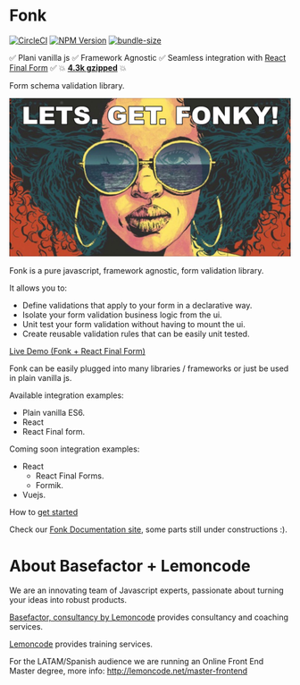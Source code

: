 # Fonk

[![CircleCI](https://badgen.net/github/status/Lemoncode/fonk/master/ci?icon=circleci&label=circleci)](https://circleci.com/gh/Lemoncode/fonk/tree/master)
[![NPM Version](https://badgen.net/npm/v/@lemoncode/fonk?icon=npm&label=npm)](https://www.npmjs.com/package/@lemoncode/fonk)
[![bundle-size](https://badgen.net/bundlephobia/min/@lemoncode/fonk)](https://bundlephobia.com/result?p=@lemoncode/fonk)


✅ Plani vanilla js
✅ Framework Agnostic
✅ Seamless integration with [React Final Form](https://github.com/final-form/react-final-form#readme)
✅ 💥 [**4.3k gzipped**](https://bundlephobia.com/result?p=@lemoncode/fonk) 💥



Form schema validation library.

![let's get fonky](./content/fonky.jpg)

Fonk is a pure javascript, framework agnostic, form validation library.

It allows you to:

- Define validations that apply to your form in a declarative way.
- Isolate your form validation business logic from the ui.
- Unit test your form validation without having to mount the ui.
- Create reusable validation rules that can be easily unit tested.

[Live Demo (Fonk + React Final Form)](https://codesandbox.io/s/github/lemoncode/fonk/tree/master/examples/react-final-form/js/validate-field)


Fonk can be easily plugged into many libraries / frameworks or just be used in plain vanilla js.

Available integration examples:
  - Plain vanilla ES6.
  - React
  - React Final form.
  
Coming soon integration examples:

- React
  - React Final Forms.
  - Formik.
- Vuejs.

How to [get started](https://lemoncode.github.io/fonk-doc/getting-started)

Check our [Fonk Documentation site](https://lemoncode.github.io/fonk-doc/), some parts still under constructions :).

# About Basefactor + Lemoncode

We are an innovating team of Javascript experts, passionate about turning your ideas into robust products.

[Basefactor, consultancy by Lemoncode](http://www.basefactor.com) provides consultancy and coaching services.

[Lemoncode](http://lemoncode.net/services/en/#en-home) provides training services.

For the LATAM/Spanish audience we are running an Online Front End Master degree, more info: http://lemoncode.net/master-frontend
